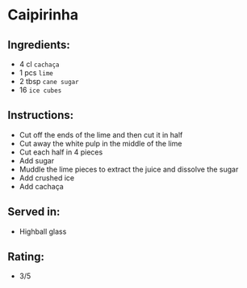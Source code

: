 # Caipirinha

## Ingredients:
- 4 cl `cachaça`
- 1 pcs `lime`
- 2 tbsp `cane sugar`
- 16 `ice cubes`

## Instructions:
- Cut off the ends of the lime and then cut it in half
- Cut away the white pulp in the middle of the lime
- Cut each half in 4 pieces  
- Add sugar
- Muddle the lime pieces to extract the juice and dissolve the sugar
- Add crushed ice
- Add cachaça

## Served in:
- Highball glass

## Rating:
- 3/5